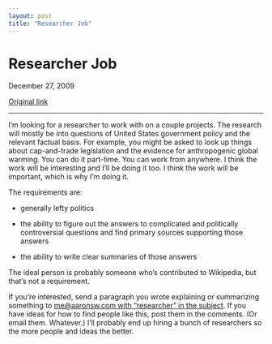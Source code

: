 ```yaml
---
layout: post
title: "Researcher Job"
---
```

Researcher Job
==============

December 27, 2009

[Original link](http://www.aaronsw.com/weblog/researcherjob)

* * * * *

I’m looking for a researcher to work with on a couple projects. The
research will mostly be into questions of United States government
policy and the relevant factual basis. For example, you might be asked
to look up things about cap-and-trade legislation and the evidence for
anthropogenic global warming. You can do it part-time. You can work from
anywhere. I think the work will be interesting and I’ll be doing it too.
I think the work will be important, which is why I’m doing it.

The requirements are:

-   generally lefty politics

-   the ability to figure out the answers to complicated and politically
    controversial questions and find primary sources supporting those
    answers

-   the ability to write clear summaries of those answers

The ideal person is probably someone who’s contributed to Wikipedia, but
that’s not a requirement.

If you’re interested, send a paragraph you wrote explaining or
summarizing something to [me@aaronsw.com with “researcher” in the
subject](mailto:me@aaronsw.com?subject=researcher). If you have ideas
for how to find people like this, post them in the comments. (Or email
them. Whatever.) I’ll probably end up hiring a bunch of researchers so
the more people and ideas the better.
